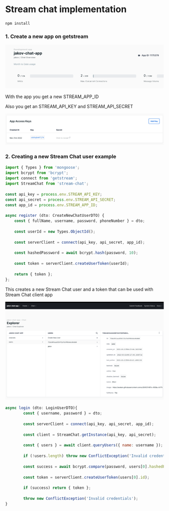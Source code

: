 # Stream chat implementation



```bash
npm install
```

### 1. Create a new app on getstream

![Getstream - new app](./chat.assets/new-app.png)

With the app you get a new STREAM_APP_ID



Also you get an STREAM_API_KEY and STREAM_API_SECRET

![Getstream - new app](./chat.assets/access-key-and-secret.png)


### 2. Creating a new Stream Chat user example

```javascript
import { Types } from 'mongoose';
import bcrypt from 'bcrypt';
import connect from 'getstream';
import StreamChat from 'stream-chat';

const api_key = process.env.STREAM_API_KEY;
const api_secret = process.env.STREAM_API_SECRET;
const app_id = process.env.STREAM_APP_ID;

async register (dto: CreateNewChatUserDTO) {
    const { fullName, username, password, phoneNumber } = dto;

    const userId = new Types.ObjectId();

    const serverClient = connect(api_key, api_secret, app_id);

    const hashedPassword = await bcrypt.hash(password, 10);

    const token = serverClient.createUserToken(userId);

    return { token };
};
```

This creates a new Stream Chat user and a token that can be used with Stream Chat client app

![Getstream - app explorer - db](./chat.assets/stream-chat-db-new-user.png)


```javascript
async login (dto: LoginUserDTO){
        const { username, password } = dto;

        const serverClient = connect(api_key, api_secret, app_id);

        const client = StreamChat.getInstance(api_key, api_secret);

        const { users } = await client.queryUsers({ name: username });

        if (!users.length) throw new ConflictException('Invalid credentials');

        const success = await bcrypt.compare(password, users[0].hashedPassword);

        const token = serverClient.createUserToken(users[0].id);

        if (success) return { token }; 
        
        throw new ConflictException('Invalid credentials');
}
```










